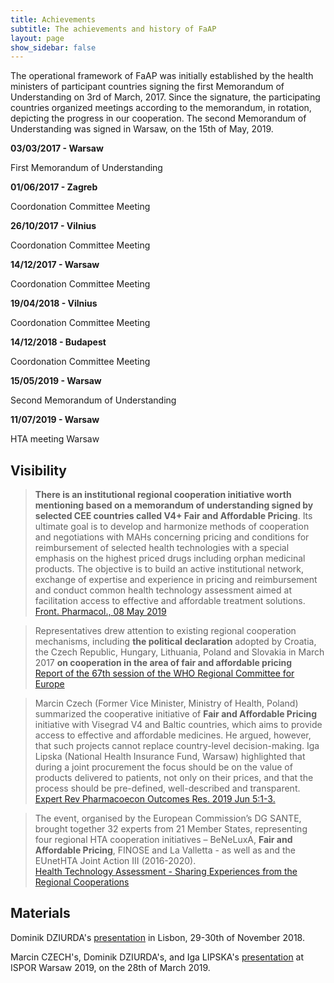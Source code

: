 ```yaml
---
title: Achievements
subtitle: The achievements and history of FaAP
layout: page
show_sidebar: false
---
```


The operational framework of FaAP was initially established by the health ministers of participant countries signing the first Memorandum of Understanding on 3rd of March, 2017. Since the signature, the participating countries organized meetings according to the memorandum, in rotation, depicting the progress in our cooperation. The second Memorandum of Understanding was signed in Warsaw, on the 15th of May, 2019.
              
<div class="timeline">
      <div class="ewrap">
        <div class="event">
          <strong class="date">03/03/2017 - Warsaw</strong>
          <p class="text">
            First Memorandum of Understanding
          </p>
        </div>
      </div>
      <div class="ewrap right">
        <div class="event">
          <strong class="date">01/06/2017 - Zagreb</strong>
          <p class="text">
            Coordonation Committee Meeting
          </p>
        </div>
      </div>
      <div class="ewrap">
        <div class="event">
          <strong class="date">26/10/2017 - Vilnius</strong>
          <p class="text">
            Coordonation Committee Meeting
          </p>
        </div>
      </div>
      <div class="ewrap right">
        <div class="event">
          <strong class="date">14/12/2017 - Warsaw</strong>
          <p class="text">
            Coordonation Committee Meeting
          </p>
        </div>
      </div>
      <div class="ewrap">
        <div class="event">
          <strong class="date">19/04/2018 - Vilnius</strong>
          <p class="text">
            Coordonation Committee Meeting
          </p>
        </div>
      </div>
      <div class="ewrap right">
        <div class="event">
          <strong class="date">14/12/2018 - Budapest</strong>
          <p class="text">
            Coordonation Committee Meeting
          </p>
        </div>
      </div>
      <div class="ewrap">
        <div class="event">
          <strong class="date">15/05/2019 - Warsaw</strong>
          <p class="text">
            Second Memorandum of Understanding
          </p>
        </div>
      </div>
      <div class="ewrap right">
        <div class="event">
          <strong class="date">11/07/2019 - Warsaw</strong>
          <p class="text">
            HTA meeting Warsaw
          </p>
        </div>
      </div>
</div>


## Visibility

> **There is an institutional regional cooperation initiative worth mentioning based on a memorandum of understanding signed by selected CEE countries called V4+ Fair and Affordable Pricing**. Its ultimate goal is to develop and harmonize methods of cooperation and negotiations with MAHs concerning pricing and conditions for reimbursement of selected health technologies with a special emphasis on the highest priced drugs including orphan medicinal products. The objective is to build an active institutional network, exchange of expertise and experience in pricing and reimbursement and conduct common health technology assessment aimed at facilitation access to effective and affordable treatment solutions.
<br>[Front. Pharmacol., 08 May 2019](https://doi.org/10.3389/fphar.2019.00487?target=_blank)

> Representatives drew attention to existing regional cooperation mechanisms, including **the political declaration** adopted by Croatia, the Czech Republic, Hungary, Lithuania, Poland and Slovakia in March 2017 **on cooperation in the area of fair and affordable pricing**
<br>[Report of the 67th session of the WHO Regional Committee for Europe](http://www.euro.who.int/__data/assets/pdf_file/0005/359096/67rp00e_FinalReport_170895.pdf?ua=1)

> Marcin Czech (Former Vice Minister, Ministry of Health, Poland) summarized the cooperative initiative of **Fair and Affordable Pricing** initiative with Visegrad V4 and Baltic countries, which aims to provide access to effective and affordable medicines. He argued, however, that such projects cannot replace country-level decision-making. Iga Lipska (National Health Insurance Fund, Warsaw) highlighted that during a joint procurement the focus should be on the value of products delivered to patients, not only on their prices, and that the process should be pre-defined, well-described and transparent.
<br>[Expert Rev Pharmacoecon Outcomes Res. 2019 Jun 5:1-3.](https://www.tandfonline.com/doi/full/10.1080/14737167.2019.1626720?af=R)

> The event, organised by the European Commission’s DG SANTE, brought together 32 experts from 21 Member States, representing four regional HTA cooperation initiatives – BeNeLuxA, **Fair and Affordable Pricing**, FINOSE and La Valletta - as well as and the EUnetHTA Joint Action III (2016-2020).
<br>[Health Technology Assessment - Sharing Experiences from the Regional Cooperations](https://ec.europa.eu/health/sites/health/files/technology_assessment/docs/2018_regional_hta_reportsum_en.pdf)

## Materials
Dominik DZIURDA's [presentation](http://www.infarmed.pt/documents/15786/2835945/Apresenta%C3%A7%C3%A3oDominik+Dziurda.pdf/d189e40a-1924-4115-9978-b02332d173d5?target=_blank) in Lisbon, 29-30th of November 2018.

Marcin CZECH's, Dominik DZIURDA's, and Iga LIPSKA's [presentation](https://www.ispor.org/docs/default-source/default-document-library/5-328-session4woa.pdf?sfvrsn=237de72a_0) at ISPOR Warsaw 2019, on the 28th of March 2019.
